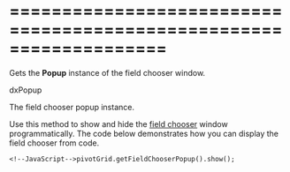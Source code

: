 <!--**
/*-------------------------------------------
    Auto-generated file. Do not modify.
-------------------------------------------

**-->
===================================================================
===================================================================

<!--shortDescription-->
Gets the **Popup** instance of the field chooser window.
<!--/shortDescription-->

<!--returnType-->dxPopup<!--/returnType-->
<!--returnDescription-->
The field chooser popup instance.
<!--/returnDescription-->

<!--fullDescription-->
Use this method to show and hide the [field chooser](/Documentation/ApiReference/UI_Widgets/dxPivotGrid/Configuration/fieldChooser/) window programmatically. The code below demonstrates how you can display the field chooser from code.

    <!--JavaScript-->pivotGrid.getFieldChooserPopup().show();
<!--/fullDescription-->